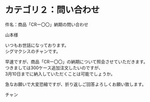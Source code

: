 <h1>カテゴリ２：問い合わせ</h1>

<p>件名：商品「CRー〇〇」納期の問い合わせ</p>

<p>山本様</p>

<p>いつもお世話になっております。<br>
シグマクシスのチャンです。</p>

<p>早速ですが、商品「CRー〇〇」の納期について照会させていただきます。<br>
つきましては300ケース追加注文したいのですが、<br>
3月10日までに納入していただくことは可能でしょうか。</p>

<p>急なお願いで大変恐縮ですが、折り返しご回答よろしくお願い致します。</p>

<p>チャン</p>